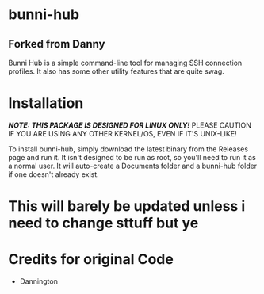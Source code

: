 # bunni-hub
## Forked from Danny 
Bunni Hub is a simple command-line tool for managing SSH connection profiles. It also has some other utility features that are quite swag.

# Installation
***NOTE: THIS PACKAGE IS DESIGNED FOR LINUX ONLY!*** PLEASE CAUTION IF YOU ARE USING ANY OTHER KERNEL/OS, EVEN IF IT'S UNIX-LIKE!

To install bunni-hub, simply download the latest binary from the Releases page and run it. It isn't designed to be run as root, so you'll need to run it as a normal user. It will auto-create a Documents folder and a bunni-hub folder if one doesn't already exist.


# This will barely be updated unless i need to change sttuff but ye

# Credits for original Code
- Dannington